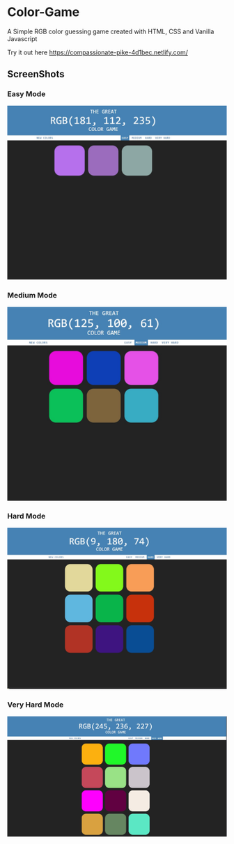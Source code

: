# Color-Game
A Simple RGB color guessing game created with HTML, CSS and Vanilla Javascript

Try it out here https://compassionate-pike-4d1bec.netlify.com/

## ScreenShots

### Easy Mode
![Image of HomeScreen](https://github.com/Syndicate555/Color-Game/blob/master/Screenshots/easy.jpg)

### Medium Mode
![Image of HomeScreen](https://github.com/Syndicate555/Color-Game/blob/master/Screenshots/medium.jpg)

### Hard Mode
![Image of HomeScreen](https://github.com/Syndicate555/Color-Game/blob/master/Screenshots/Hard.jpg)

### Very Hard Mode
![Image of HomeScreen](https://github.com/Syndicate555/Color-Game/blob/master/Screenshots/Vhard.jpg)

